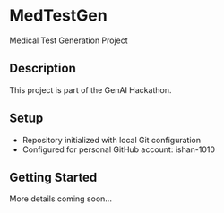 # MedTestGen

Medical Test Generation Project

## Description
This project is part of the GenAI Hackathon.

## Setup
- Repository initialized with local Git configuration
- Configured for personal GitHub account: ishan-1010

## Getting Started
More details coming soon...